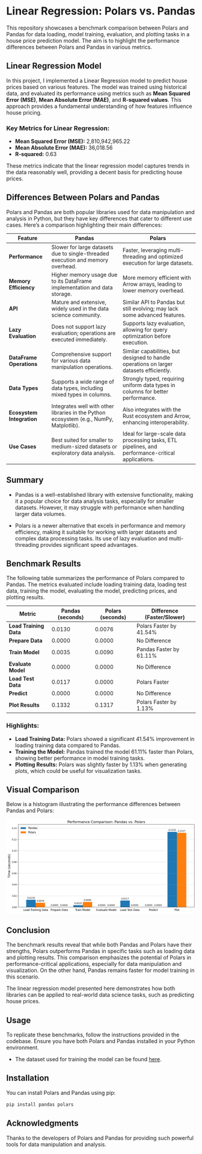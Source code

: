 
# Linear Regression: Polars vs. Pandas

This repository showcases a benchmark comparison between Polars and Pandas for data loading, model training, evaluation, and plotting tasks in a house price prediction model. The aim is to highlight the performance differences between Polars and Pandas in various metrics.

## Linear Regression Model

In this project, I implemented a Linear Regression model to predict house prices based on various features. The model was trained using historical data, and evaluated its performance using metrics such as **Mean Squared Error (MSE)**, **Mean Absolute Error (MAE)**, and **R-squared values**. This approach provides a fundamental understanding of how features influence house pricing.

### Key Metrics for Linear Regression:

- **Mean Squared Error (MSE):** 2,810,942,965.22  
- **Mean Absolute Error (MAE):** 36,018.56  
- **R-squared:** 0.63  

These metrics indicate that the linear regression model captures trends in the data reasonably well, providing a decent basis for predicting house prices.


## Differences Between Polars and Pandas

Polars and Pandas are both popular libraries used for data manipulation and analysis in Python, but they have key differences that cater to different use cases. Here’s a comparison highlighting their main differences:

| Feature                     | Pandas                              | Polars                             |
|-----------------------------|-------------------------------------|------------------------------------|
| **Performance**             | Slower for large datasets due to single-threaded execution and memory overhead. | Faster, leveraging multi-threading and optimized execution for large datasets. |
| **Memory Efficiency**       | Higher memory usage due to its DataFrame implementation and data storage. | More memory efficient with Arrow arrays, leading to lower memory overhead. |
| **API**                     | Mature and extensive, widely used in the data science community. | Similar API to Pandas but still evolving; may lack some advanced features. |
| **Lazy Evaluation**         | Does not support lazy evaluation; operations are executed immediately. | Supports lazy evaluation, allowing for query optimization before execution. |
| **DataFrame Operations**    | Comprehensive support for various data manipulation operations. | Similar capabilities, but designed to handle operations on larger datasets efficiently. |
| **Data Types**              | Supports a wide range of data types, including mixed types in columns. | Strongly typed, requiring uniform data types in columns for better performance. |
| **Ecosystem Integration**    | Integrates well with other libraries in the Python ecosystem (e.g., NumPy, Matplotlib). | Also integrates with the Rust ecosystem and Arrow, enhancing interoperability. |
| **Use Cases**               | Best suited for smaller to medium-sized datasets or exploratory data analysis. | Ideal for large-scale data processing tasks, ETL pipelines, and performance-critical applications. |

## Summary
- Pandas is a well-established library with extensive functionality, making it a popular choice for data analysis tasks, especially for smaller datasets. However, it may struggle with performance when handling larger data volumes.

- Polars is a newer alternative that excels in performance and memory efficiency, making it suitable for working with larger datasets and complex data processing tasks. Its use of lazy evaluation and multi-threading provides significant speed advantages.

## Benchmark Results

The following table summarizes the performance of Polars compared to Pandas. The metrics evaluated include loading training data, loading test data, training the model, evaluating the model, predicting prices, and plotting results.

| Metric                | Pandas (seconds) | Polars (seconds) | Difference (Faster/Slower)         |
|-----------------------|------------------|------------------|------------------------------------|
| **Load Training Data** | 0.0130           | 0.0076           | Polars Faster by 41.54%           |
| **Prepare Data**       | 0.0000           | 0.0000           | No Difference                     |
| **Train Model**        | 0.0035           | 0.0090           | Pandas Faster by 61.11%           |
| **Evaluate Model**     | 0.0000           | 0.0000           | No Difference                     |
| **Load Test Data**     | 0.0117           | 0.0000           | Polars Faster                     |
| **Predict**            | 0.0000           | 0.0000           | No Difference                     |
| **Plot Results**       | 0.1332           | 0.1317           | Polars Faster by 1.13%            |

### Highlights:
- **Load Training Data:** Polars showed a significant 41.54% improvement in loading training data compared to Pandas.
- **Training the Model:** Pandas trained the model 61.11% faster than Polars, showing better performance in model training tasks.
- **Plotting Results:** Polars was slightly faster by 1.13% when generating plots, which could be useful for visualization tasks.

## Visual Comparison

Below is a histogram illustrating the performance differences between Pandas and Polars:

![Benchmark Histogram](histogram.png)

## Conclusion

The benchmark results reveal that while both Pandas and Polars have their strengths, Polars outperforms Pandas in specific tasks such as loading data and plotting results. This comparison emphasizes the potential of Polars in performance-critical applications, especially for data manipulation and visualization. On the other hand, Pandas remains faster for model training in this scenario.

The linear regression model presented here demonstrates how both libraries can be applied to real-world data science tasks, such as predicting house prices.

## Usage

To replicate these benchmarks, follow the instructions provided in the codebase. Ensure you have both Polars and Pandas installed in your Python environment.
- The dataset used for training the model can be found [here](https://www.kaggle.com/c/house-prices-advanced-regression-techniques/data).
## Installation

You can install Polars and Pandas using pip:

```bash
pip install pandas polars
```

## Acknowledgments

Thanks to the developers of Polars and Pandas for providing such powerful tools for data manipulation and analysis.
